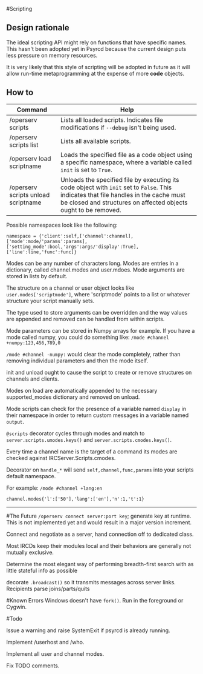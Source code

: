 
#Scripting

## Design rationale

The ideal scripting API might rely on functions that have specific names. This hasn't been adopted yet in Psyrcd because the current design puts less pressure on memory resources.

It is very likely that this style of scripting will be adopted in future as it will allow run-time metaprogramming at the expense of more __code__ objects.

## How to
| Command       | Help              |
| ------------- |-------------|
| /operserv scripts                   | Lists all loaded scripts. Indicates file modifications if `--debug` isn't being used. |
| /operserv scripts list              | Lists all available scripts.      |
| /operserv load scriptname           | Loads the specified file as a code object using a specific namespace, where a variable called `init` is set to `True`. |
| /operserv scripts unload scriptname | Unloads the specified file by executing its code object with `init` set to `False`. This indicates that file handles in the cache must be closed and structures on affected objects ought to be removed. |

Possible namespaces look like the following:

`namespace = {'client':self,['channel':channel],['mode':mode/'params':params],['setting_mode':bool,'args':args/'display':True],['line':line,'func':func]}`

Modes can be any number of characters long. Modes are entries in a dictionary, called channel.modes and user.mdoes. Mode arguments are stored in lists by default.

The structure on a channel or user object looks like `user.modes['scriptmode']`, where 'scriptmode' points to a list or whatever structure your script manually sets.

The type used to store arguments can be overridden and the way values are appended and removed can be handled from within scripts.

Mode parameters can be stored in Numpy arrays for example. If you have a mode called numpy, you could do something like: `/mode #channel +numpy:123,456,789,0`

`/mode #channel -numpy:` would clear the mode completely, rather than removing individual parameters and then the mode itself.

init and unload ought to cause the script to create or remove structures on channels and clients.

Modes on load are automatically appended to the necessary supported_modes dictionary and removed on unload.

Mode scripts can check for the presence of a variable named `display` in their namespace in order to return custom messages in a variable named `output`.

`@scripts` decorator cycles through modes and match to `server.scripts.umodes.keys()` and `server.scripts.cmodes.keys()`.

Every time a channel name is the target of a command its modes are checked against IRCServer.Scripts.cmodes.

Decorator on `handle_*` will send `self,channel,func,params` into your scripts default namespace.

For example: `/mode #channel +lang:en`

`channel.modes{'l':['50'],'lang':['en'],'n':1,'t':1}`


---

#The Future
`/operserv connect server:port key`; generate key at runtime. This is not implemented yet and would result in a major version increment.

Connect and negotiate as a server, hand connection off to dedicated class.

Most IRCDs keep their modules local and their behaviors are generally not mutually exclusive.

Determine the most elegant way of performing breadth-first search with as little stateful info as possible

decorate `.broadcast()` so it transmits messages across server links. Recipients parse joins/parts/quits

#Known Errors
Windows doesn't have `fork()`. Run in the foreground or Cygwin.

#Todo

Issue a warning and raise SystemExit if psyrcd is already running.

Implement /userhost and /who.

Implement all user and channel modes.

Fix TODO comments.

